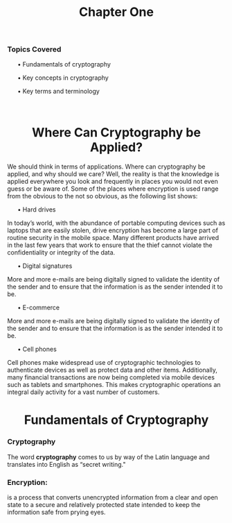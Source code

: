 <h1 align="center"> Chapter One </h1>

<br>

<h3>Topics Covered</h3>
 <ul> &#x2022; Fundamentals of cryptography</ul>
 <ul> &#x2022; Key concepts in cryptography</ul>
 <ul> &#x2022; Key terms and terminology</ul>

<br>

<h1 align="center"> Where Can Cryptography be Applied?</h1>
<p>We should think in terms of 
applications. Where can cryptography be applied, and why should we care? Well, the 
reality is that the knowledge is applied everywhere you look and frequently in places you 
would not even guess or be aware of. Some of the places where encryption is used range 
from the obvious to the not so obvious, as the following list shows:</p>

<ul> &#x2022; Hard drives</ul>
  <p>In today’s world, with the abundance of portable computing devices 
such as laptops that are easily stolen, drive encryption has become a large part of 
routine security in the mobile space. Many different products have arrived in the 
last few years that work to ensure that the thief cannot violate the confidentiality or 
integrity of the data.</p>

<ul> &#x2022; Digital signatures</ul>
  <P>More and more e-mails are being digitally signed to validate the 
identity of the sender and to ensure that the information is as the sender intended it to be.</P>

<ul> &#x2022; E-commerce</ul>
<P>More and more e-mails are being digitally signed to validate the 
identity of the sender and to ensure that the information is as the sender intended it to be.</p>

<ul> &#x2022; Cell phones</ul>
<P>Cell phones make widespread use of cryptographic technologies to 
authenticate devices as well as protect data and other items. Additionally, many 
financial transactions are now being completed via mobile devices such as tablets and 
smartphones. This makes cryptographic operations an integral daily activity for a vast 
number of customers.</p>

<h1 align="center">Fundamentals of Cryptography</h1>

<h3>Cryptography</h3>
<p>The word <b>cryptography</b> comes to 
us by way of the Latin language and 
translates into English as “secret writing."</p>

<h3>Encryption:</h3><p>is a process that converts unencrypted information from a clear and open 
state to a secure and relatively protected state intended to keep the information safe from 
prying eyes.</p>


